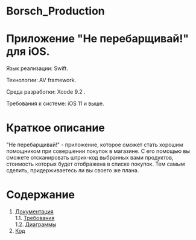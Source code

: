# Borsch_Production
# Приложение "Не перебарщивай!" для iOS.

Язык реализации: Swift.  

Технологии:  AV framework.

Среда разработки: Xcode 9.2 .

Требования к системе: iOS 11 и выше.

# Краткое описание
"Не перебарщивай!" - приложение, которое сможет стать хорошим помощником при совершении покупок в магазине. С его помощью вы сможете 
отсканировать штрих-код выбранных вами продуктов, стоимость которых будет отображена в списке покупок. Тем самым сделить,
придерживаетесь ли вы своего же плана.

# Содержание
  1. [Документация](Documents)  
  1.1. [Требования](Documents/Requirements/Requirements%20Document.md)  
  1.2. [Диаграммы](Documents/Diagrams/README.md)  
  2. [Код](Code)  
